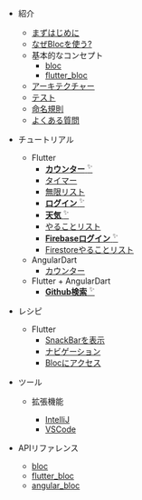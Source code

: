 - 紹介

  - [まずはじめに](jp/gettingstarted.md)
  - [なぜBlocを使う?](jp/whybloc.md)
  - 基本的なコンセプト
    - [bloc](jp/coreconcepts.md)
    - [flutter_bloc](jp/flutterbloccoreconcepts.md)
  - [アーキテクチャー](jp/architecture.md)
  - [テスト](jp/testing.md)
  - [命名規則](jp/blocnamingconventions.md)
  - [よくある質問](jp/faqs.md)

- チュートリアル

  - Flutter
    - [**カウンター** <sup>✨</sup>](jp/fluttercountertutorial.md)
    - [タイマー](jp/fluttertimertutorial.md)
    - [無限リスト](flutterinfinitelisttutorial.md)
    - [**ログイン** <sup>✨</sup>](jp/flutterlogintutorial.md)
    - [**天気** <sup>✨</sup>](flutterweathertutorial.md)
    - [やることリスト](jp/fluttertodostutorial.md)
    - [**Firebaseログイン** <sup>✨</sup>](jp/flutterfirebaselogintutorial.md)
    - [Firestoreやることリスト](jp/flutterfirestoretodostutorial.md)
  - AngularDart
    - [カウンター](angularcountertutorial.md)
  - Flutter + AngularDart
    - [**Github検索** <sup>✨</sup>](jp/flutterangulargithubsearch.md)

- レシピ

  - Flutter
    - [SnackBarを表示](jp/recipesfluttershowsnackbar.md)
    - [ナビゲーション](jp/recipesflutternavigation.md)
    - [Blocにアクセス](jp/recipesflutterblocaccess.md)

- ツール

  - 拡張機能

    - [IntelliJ](jp/blocintellijextension.md)
    - [VSCode](jp/blocvscodeextension.md)

- APIリファレンス
  - [bloc](https://pub.dev/documentation/bloc/latest/bloc/bloc-library.html)
  - [flutter_bloc](jp/https://pub.dev/documentation/flutter_bloc/latest/flutter_bloc/flutter_bloc-library.html)
  - [angular_bloc](https://pub.dev/documentation/angular_bloc/latest/angular_dart/angular_dart-library.html)
